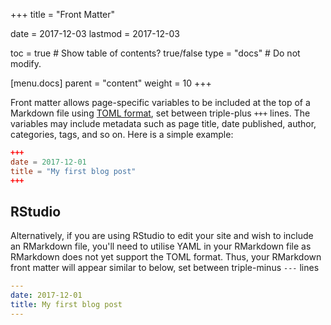 +++
title = "Front Matter"

date = 2017-12-03
lastmod = 2017-12-03

toc = true  # Show table of contents? true/false
type = "docs"  # Do not modify.

[menu.docs]
  parent = "content"
  weight = 10
+++

Front matter allows page-specific variables to be included at the top of a Markdown file using [TOML format](https://learnxinyminutes.com/docs/toml/), set between triple-plus `+++` lines. The variables may include metadata such as page title, date published, author, categories, tags, and so on. Here is a simple example:

```toml
+++
date = 2017-12-01
title = "My first blog post"
+++
```

## RStudio

Alternatively, if you are using RStudio to edit your site and wish to include an RMarkdown file, you'll need to utilise YAML in your RMarkdown file as RMarkdown does not yet support the TOML format. Thus, your RMarkdown front matter will appear similar to below, set between triple-minus `---` lines

```yaml
---
date: 2017-12-01
title: My first blog post
---
```
